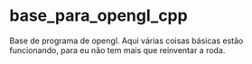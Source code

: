 # base_para_opengl_cpp
Base de programa de opengl. Aqui várias coisas básicas estão funcionando, para eu não tem mais que reinventar a roda.
